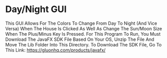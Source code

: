 # Day/Night GUI

This GUI Allows For The Colors To Change From Day To Night (And Vice Versa) When The House Is Clicked As Well As Change The Sun/Moon Size When The Plus/Minus Key Is Pressed. For This Program To Run, You Must Download The JavaFX SDK File Based On Your OS, Unzip The File And Move The Lib Folder Into This Directory. To Download The SDK File, Go To This Link:  https://gluonhq.com/products/javafx/
